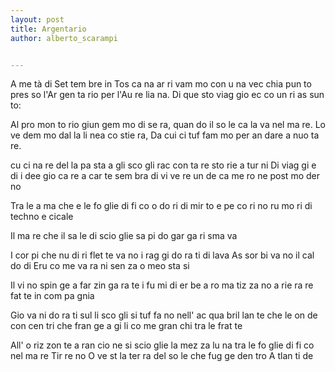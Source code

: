 ```yaml
---
layout: post
title: Argentario
author: alberto_scarampi


---
```


A me tà di Set tem bre in Tos ca na
ar ri vam mo con u na vec chia pun to
pres so l'Ar gen ta rio per l'Au re lia na.
Di que sto viag gio ec co un ri as sun to:

Al pro mon to rio giun gem mo di se ra,
quan do il so le ca la va nel ma re.
Lo ve dem mo dal la li nea co stie ra,
Da cui ci tuf fam mo per an dare a nuo ta re.

cu ci na re del la pa sta a gli sco gli
rac con ta re sto rie a tur ni Di viag gi e di i dee
gio ca re a car te sem bra di vi ve re
un de ca me ro ne post mo der no


Tra le a ma che e le fo glie di fi co
o do ri di mir to e pe co ri no
ru mo ri di techno e cicale


Il ma re che il sa le di scio glie
sa pi do gar ga ri sma va


I cor pi che nu di ri flet te va no
i rag gi do ra ti di lava
As sor bi va no il cal do di Eru
co me va ra ni sen za o meo sta si

Il vi no spin ge a far zin ga ra te
i fu mi di er be a ro ma tiz za no
a rie ra re fat te in com pa gnia


Gio va ni do ra ti sul li sco gli
si tuf fa no nell' ac qua bril lan te
che le on de con cen tri che fran ge
a gi li co me gran chi tra le frat te


All' o riz zon te a ran cio ne
si scio glie la mez za lu na tra
le fo glie di fi co nel ma re Tir re no
O ve st la ter ra del so le
che fug ge den tro A tlan ti de

